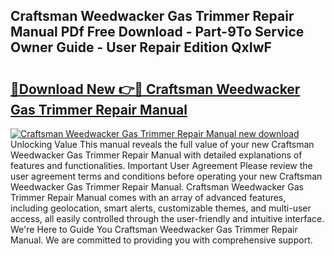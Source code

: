 ## Craftsman Weedwacker Gas Trimmer Repair Manual PDf Free Download - Part-9To Service Owner Guide - User Repair Edition QxIwF

# <h2><a href="http://bc52420.oget.top/?id=Craftsman+Weedwacker+Gas+Trimmer+Repair+Manual">🔗Download New 👉🔴 Craftsman Weedwacker Gas Trimmer Repair Manual</a></h2>

[![Craftsman Weedwacker Gas Trimmer Repair Manual new download](https://i.imgur.com/5g1atiW.png)](http://bc52420.oget.top/?id=Craftsman+Weedwacker+Gas+Trimmer+Repair+Manual)
Unlocking Value This manual reveals the full value of your new Craftsman Weedwacker Gas Trimmer Repair Manual with detailed explanations of features and functionalities. Important User Agreement Please review the user agreement terms and conditions before operating your new Craftsman Weedwacker Gas Trimmer Repair Manual. Craftsman Weedwacker Gas Trimmer Repair Manual comes with an array of advanced features, including geolocation, smart alerts, customizable themes, and multi-user access, all easily controlled through the user-friendly and intuitive interface. We're Here to Guide You Craftsman Weedwacker Gas Trimmer Repair Manual. We are committed to providing you with comprehensive support.
